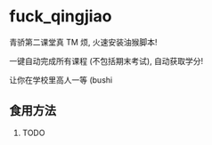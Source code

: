 # fuck_qingjiao

青骄第二课堂真 TM 烦, 火速安装油猴脚本!

一键自动完成所有课程 (不包括期末考试), 自动获取学分!

让你在学校里高人一等 (bushi

## 食用方法

1. TODO
